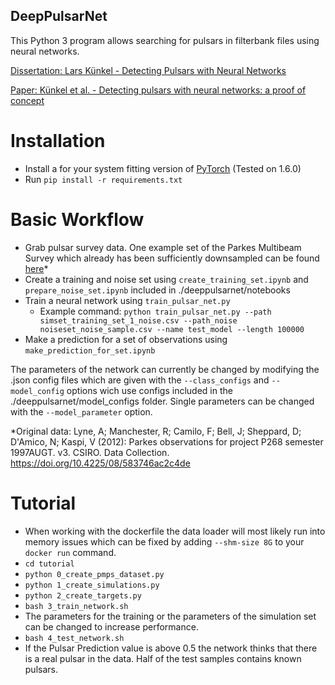 ## DeepPulsarNet
 
This Python 3 program allows searching for pulsars in filterbank files using neural networks.

[Dissertation: Lars Künkel - Detecting Pulsars with Neural Networks](https://pub.uni-bielefeld.de/record/2965218)

[Paper: Künkel et al. -  Detecting pulsars with neural networks: a proof of concept ](https://ui.adsabs.harvard.edu/abs/2021MNRAS.506.1111K/abstract)

# Installation

* Install a for your system fitting version of [PyTorch](http://github.com) (Tested on 1.6.0)
* Run `pip install -r requirements.txt`


# Basic Workflow

* Grab pulsar survey data. One example set of the Parkes Multibeam Survey which already has been sufficiently downsampled can be found [here](https://uni-bielefeld.sciebo.de/s/ZJOvxwvEpxleNMx)\*
* Create a training and noise set using `create_training_set.ipynb` and `prepare_noise_set.ipynb` included in ./deeppulsarnet/notebooks
* Train a neural network using `train_pulsar_net.py`
	* Example command: `python train_pulsar_net.py --path simset_training_set_1_noise.csv --path_noise noiseset_noise_sample.csv --name test_model --length 100000`
* Make a prediction for a set of observations using `make_prediction_for_set.ipynb`

The parameters of the network can currently be changed by modifying the .json config files which are given with the `--class_configs` and `-- model_config` options wich use configs included in the ./deeppulsarnet/model_configs folder. Single parameters can be changed with the `--model_parameter` option.

\*Original data:
Lyne, A; Manchester, R; Camilo, F; Bell, J; Sheppard, D; D'Amico, N; Kaspi, V (2012): Parkes observations for project P268 semester 1997AUGT. v3. CSIRO. Data Collection. https://doi.org/10.4225/08/583746ac2c4de


# Tutorial

* When working with the dockerfile the data loader will most likely run into memory issues which can be fixed by adding `--shm-size 8G` to your `docker run` command.
* `cd tutorial`
* `python 0_create_pmps_dataset.py`
* `python 1_create_simulations.py`
* `python 2_create_targets.py`
* `bash 3_train_network.sh`
* The parameters for the training or the parameters of the simulation set can be changed to increase performance.
* `bash 4_test_network.sh`
* If the Pulsar Prediction value is above 0.5 the network thinks that there is a real pulsar in the data. Half of the test samples contains known pulsars.
